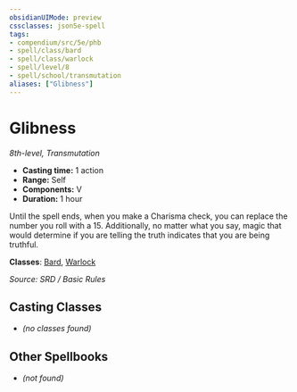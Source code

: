 ```yaml
---
obsidianUIMode: preview
cssclasses: json5e-spell
tags:
- compendium/src/5e/phb
- spell/class/bard
- spell/class/warlock
- spell/level/8
- spell/school/transmutation
aliases: ["Glibness"]
---
```

# Glibness
*8th-level, Transmutation*  

- **Casting time:** 1 action
- **Range:** Self
- **Components:** V
- **Duration:** 1 hour

Until the spell ends, when you make a Charisma check, you can replace the number you roll with a 15. Additionally, no matter what you say, magic that would determine if you are telling the truth indicates that you are being truthful.

**Classes**: [Bard](compendium/classes/bard.md), [Warlock](compendium/classes/warlock.md)

*Source: SRD / Basic Rules*

## Casting Classes
- *(no classes found)*

## Other Spellbooks
- *(not found)*
